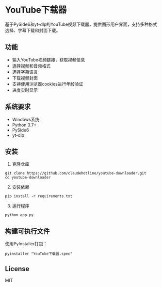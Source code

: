 # YouTube下载器

基于PySide6和yt-dlp的YouTube视频下载器，提供图形用户界面，支持多种格式选择、字幕下载和封面下载。

## 功能

- 输入YouTube视频链接，获取视频信息
- 选择视频和音频格式
- 选择字幕语言
- 下载视频封面
- 支持使用浏览器cookies进行年龄验证
- 进度实时显示

## 系统要求

- Windows系统
- Python 3.7+
- PySide6
- yt-dlp

## 安装

1. 克隆仓库
```
git clone https://github.com/claudehotline/youtube-downloader.git
cd youtube-downloader
```

2. 安装依赖
```
pip install -r requirements.txt
```

3. 运行程序
```
python app.py
```

## 构建可执行文件

使用PyInstaller打包：
```
pyinstaller "YouTube下载器.spec"
```

## License

MIT 